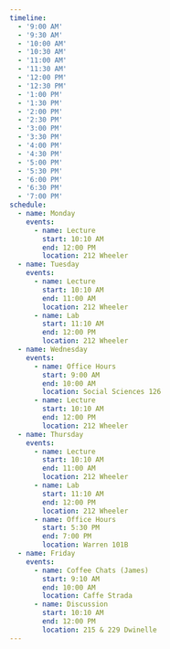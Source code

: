 ```yaml
---
timeline:
  - '9:00 AM'
  - '9:30 AM'
  - '10:00 AM'
  - '10:30 AM'
  - '11:00 AM'
  - '11:30 AM'
  - '12:00 PM'
  - '12:30 PM'
  - '1:00 PM'
  - '1:30 PM'
  - '2:00 PM'
  - '2:30 PM'
  - '3:00 PM'
  - '3:30 PM'
  - '4:00 PM'
  - '4:30 PM'
  - '5:00 PM'
  - '5:30 PM'
  - '6:00 PM'
  - '6:30 PM'
  - '7:00 PM'
schedule:
  - name: Monday
    events:
      - name: Lecture
        start: 10:10 AM
        end: 12:00 PM
        location: 212 Wheeler
  - name: Tuesday
    events:
      - name: Lecture
        start: 10:10 AM
        end: 11:00 AM
        location: 212 Wheeler
      - name: Lab
        start: 11:10 AM
        end: 12:00 PM
        location: 212 Wheeler
  - name: Wednesday
    events:
      - name: Office Hours
        start: 9:00 AM
        end: 10:00 AM
        location: Social Sciences 126
      - name: Lecture
        start: 10:10 AM
        end: 12:00 PM
        location: 212 Wheeler
  - name: Thursday
    events:
      - name: Lecture
        start: 10:10 AM
        end: 11:00 AM
        location: 212 Wheeler
      - name: Lab
        start: 11:10 AM
        end: 12:00 PM
        location: 212 Wheeler
      - name: Office Hours
        start: 5:30 PM
        end: 7:00 PM
        location: Warren 101B
  - name: Friday
    events:
      - name: Coffee Chats (James)
        start: 9:10 AM
        end: 10:00 AM
        location: Caffe Strada
      - name: Discussion
        start: 10:10 AM
        end: 12:00 PM
        location: 215 & 229 Dwinelle
---
```

